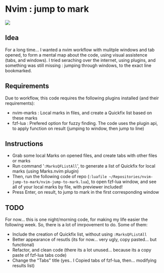 # Nvim : jump to mark

![](example.gif)

## Idea

For a long time... I wanted a nvim workflow with mulitple windows and tab opened, to form a mental map about the code, using visual assistence (tabs, and windows).
I tried seraching over the internet, using plugins, and something was still missing : jumping through windows, to the exact line bookmarked.

## Requirements

Due to workflow, this code requires the following plugins installed (and their requirements):

* nvim-marks : Local marks in files, and create a Quickfix list based on these marks
* fzf-lua : Prefered option for fuzzy finding. The code uses the plugin api, to apply function on result (jumping to window, then jump to line)

## Instructions

* Grab some local Marks on opened files, and create tabs with other files or marks
* Run command '`:MarksQFListAll`', to generate a list of Quickfix for local marks (using Marks.nvim plugin)
* Then, run the following code of repo (`:luafile ~/Repositories/nvim-jump-to-mark/nvim-jump-to-mark.lua`), to open fzf-lua window, and see all of your local marks by file, with previewer included!
* Press Enter, on result, to jump to mark in the first corresponding window

## TODO

For now... this is one night/morning code, for making my life easier the following week. So, there is a lot of imrpovement to do. Some of them:
* Include the creation of Quickfix list, without using `:MarksQFListAll`
* Better appearance of resutls (its for now... very ugly, copy pasted... but functional)
* Refactor, and clean code (there its a lot unused... because its a copy paste of fzf-lua tabs code)
* Change the "Tabs" title (yes.. I Copied tabs of fzf-lua, then... modifying results list)
